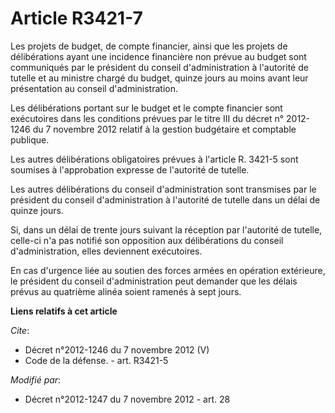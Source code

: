 # Article R3421-7

Les projets de budget, de compte financier, ainsi que les projets de délibérations ayant une incidence financière non prévue
au budget sont communiqués par le président du conseil d'administration à l'autorité de tutelle et au ministre chargé du
budget, quinze jours au moins avant leur présentation au conseil d'administration. 

Les délibérations portant sur le budget et le compte financier sont exécutoires dans les conditions prévues par le titre III
du décret n° 2012-1246 du 7 novembre 2012 relatif à la gestion budgétaire et comptable publique. 

Les autres délibérations obligatoires prévues à l'article R. 3421-5 sont soumises à l'approbation expresse de l'autorité de
tutelle. 

Les autres délibérations du conseil d'administration sont transmises par le président du conseil d'administration à
l'autorité de tutelle dans un délai de quinze jours. 

Si, dans un délai de trente jours suivant la réception par l'autorité de tutelle, celle-ci n'a pas notifié son opposition aux
délibérations du conseil d'administration, elles deviennent exécutoires. 

En cas d'urgence liée au soutien des forces armées en opération extérieure, le président du conseil d'administration peut
demander que les délais prévus au quatrième alinéa soient ramenés à sept jours.

**Liens relatifs à cet article**

_Cite_:

  - Décret n°2012-1246 du 7 novembre 2012 (V)
  - Code de la défense. - art. R3421-5

_Modifié par_:

  - Décret n°2012-1247 du 7 novembre 2012 - art. 28
